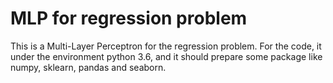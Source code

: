 # MLP for regression problem
This is a Multi-Layer Perceptron for the regression problem. For the code, 
it under the environment python 3.6, and it should prepare some package like
numpy, sklearn, pandas and seaborn.

